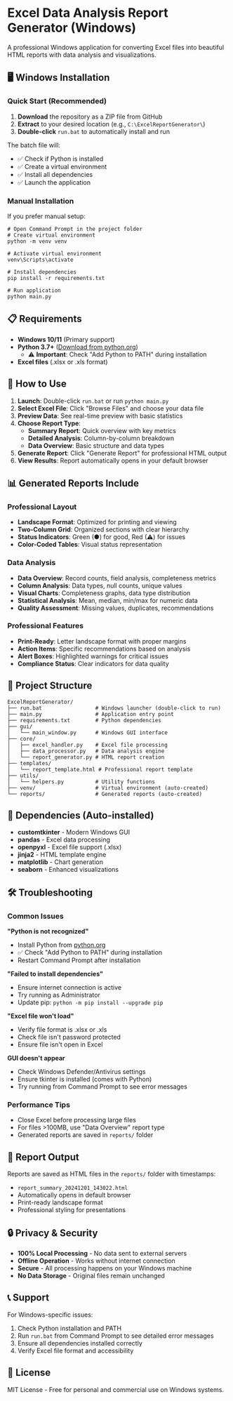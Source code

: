 # Excel Data Analysis Report Generator (Windows)

A professional Windows application for converting Excel files into beautiful HTML reports with data analysis and visualizations.

## 🖥️ Windows Installation

### Quick Start (Recommended)
1. **Download** the repository as a ZIP file from GitHub
2. **Extract** to your desired location (e.g., `C:\ExcelReportGenerator\`)
3. **Double-click** `run.bat` to automatically install and run

The batch file will:
- ✅ Check if Python is installed
- ✅ Create a virtual environment
- ✅ Install all dependencies
- ✅ Launch the application

### Manual Installation
If you prefer manual setup:

```batch
# Open Command Prompt in the project folder
# Create virtual environment
python -m venv venv

# Activate virtual environment
venv\Scripts\activate

# Install dependencies
pip install -r requirements.txt

# Run application
python main.py
```

## 📋 Requirements

- **Windows 10/11** (Primary support)
- **Python 3.7+** ([Download from python.org](https://python.org))
  - ⚠️ **Important**: Check "Add Python to PATH" during installation
- **Excel files** (.xlsx or .xls format)

## 🚀 How to Use

1. **Launch**: Double-click `run.bat` or run `python main.py`
2. **Select Excel File**: Click "Browse Files" and choose your data file
3. **Preview Data**: See real-time preview with basic statistics
4. **Choose Report Type**:
   - **Summary Report**: Quick overview with key metrics
   - **Detailed Analysis**: Column-by-column breakdown
   - **Data Overview**: Basic structure and data types
5. **Generate Report**: Click "Generate Report" for professional HTML output
6. **View Results**: Report automatically opens in your default browser

## 📊 Generated Reports Include

### Professional Layout
- **Landscape Format**: Optimized for printing and viewing
- **Two-Column Grid**: Organized sections with clear hierarchy
- **Status Indicators**: Green (●) for good, Red (⚠) for issues
- **Color-Coded Tables**: Visual status representation

### Data Analysis
- **Data Overview**: Record counts, field analysis, completeness metrics
- **Column Analysis**: Data types, null counts, unique values
- **Visual Charts**: Completeness graphs, data type distribution
- **Statistical Analysis**: Mean, median, min/max for numeric data
- **Quality Assessment**: Missing values, duplicates, recommendations

### Professional Features
- **Print-Ready**: Letter landscape format with proper margins
- **Action Items**: Specific recommendations based on analysis
- **Alert Boxes**: Highlighted warnings for critical issues
- **Compliance Status**: Clear indicators for data quality

## 📁 Project Structure

```
ExcelReportGenerator/
├── run.bat                 # Windows launcher (double-click to run)
├── main.py                 # Application entry point
├── requirements.txt        # Python dependencies
├── gui/
│   └── main_window.py      # Windows GUI interface
├── core/
│   ├── excel_handler.py    # Excel file processing
│   ├── data_processor.py   # Data analysis engine
│   └── report_generator.py # HTML report creation
├── templates/
│   └── report_template.html # Professional report template
├── utils/
│   └── helpers.py          # Utility functions
├── venv/                   # Virtual environment (auto-created)
└── reports/                # Generated reports (auto-created)
```

## 🔧 Dependencies (Auto-installed)

- **customtkinter** - Modern Windows GUI
- **pandas** - Excel data processing
- **openpyxl** - Excel file support (.xlsx)
- **jinja2** - HTML template engine
- **matplotlib** - Chart generation
- **seaborn** - Enhanced visualizations

## 🛠️ Troubleshooting

### Common Issues

**"Python is not recognized"**
- Install Python from [python.org](https://python.org)
- ✅ Check "Add Python to PATH" during installation
- Restart Command Prompt after installation

**"Failed to install dependencies"**
- Ensure internet connection is active
- Try running as Administrator
- Update pip: `python -m pip install --upgrade pip`

**"Excel file won't load"**
- Verify file format is .xlsx or .xls
- Check file isn't password protected
- Ensure file isn't open in Excel

**GUI doesn't appear**
- Check Windows Defender/Antivirus settings
- Ensure tkinter is installed (comes with Python)
- Try running from Command Prompt to see error messages

### Performance Tips
- Close Excel before processing large files
- For files >100MB, use "Data Overview" report type
- Generated reports are saved in `reports/` folder

## 📄 Report Output

Reports are saved as HTML files in the `reports/` folder with timestamps:
- `report_summary_20241201_143022.html`
- Automatically opens in default browser
- Print-ready landscape format
- Professional styling for presentations

## 🔒 Privacy & Security

- **100% Local Processing** - No data sent to external servers
- **Offline Operation** - Works without internet connection
- **Secure** - All processing happens on your Windows machine
- **No Data Storage** - Original files remain unchanged

## 📞 Support

For Windows-specific issues:
1. Check Python installation and PATH
2. Run `run.bat` from Command Prompt to see detailed error messages
3. Ensure all dependencies installed correctly
4. Verify Excel file format and accessibility

## 📝 License

MIT License - Free for personal and commercial use on Windows systems. 